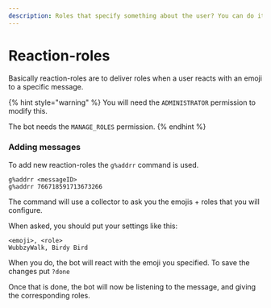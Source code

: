 ```yaml
---
description: Roles that specify something about the user? You can do it with this bot.
---
```


# Reaction-roles

Basically reaction-roles are to deliver roles when a user reacts with an emoji to a specific message.

{% hint style="warning" %}
You will need the `ADMINISTRATOR` permission to modify this.

The bot needs the `MANAGE_ROLES` permission.
{% endhint %}

### Adding messages

To add new reaction-roles the `g%addrr` command is used.

```text
g%addrr <messageID>
g%addrr 766718591713673266
```

The command will use a collector to ask you the emojis + roles that you will configure.

When asked, you should put your settings like this:

```text
<emoji>, <role>
WubbzyWalk, Birdy Bird
```

When you do, the bot will react with the emoji you specified. To save the changes put `?done`

Once that is done, the bot will now be listening to the message, and giving the corresponding roles.


